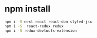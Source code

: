# npm install 
```bash
npm i -S next react react-dom styled-jsx
npm i -S  react-redux redux
npm i -S redux-devtools-extension
```